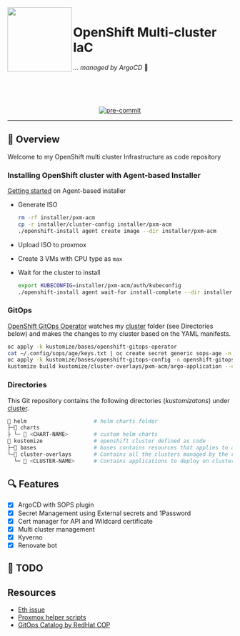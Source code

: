 <!-- markdownlint-disable MD041 -->
<img src="https://avatars.githubusercontent.com/u/792337?s=280&v=4" align="left" width="144px" height="144px"/>

# OpenShift Multi-cluster IaC

_... managed by ArgoCD_ :robot:

<br/>
<br/>
<br/>

<div align="center">

[![pre-commit](https://img.shields.io/badge/pre--commit-enabled?logo=pre-commit&logoColor=white&style=for-the-badge&color=brightgreen)](https://github.com/pre-commit/pre-commit)

</div>

---

## :wave: Overview

Welcome to my OpenShift multi cluster Infrastructure as code repository

### Installing OpenShift cluster with Agent-based Installer

[Getting started](https://docs.openshift.com/container-platform/4.12/installing/installing_with_agent_based_installer/installing-with-agent-based-installer.html) on Agent-based installer

- Generate ISO

    ```bash
    rm -rf installer/pxm-acm
    cp -r installer/cluster-config installer/pxm-acm
    ./openshift-install agent create image --dir installer/pxm-acm
    ```

- Upload ISO to proxmox
- Create 3 VMs with CPU type as `max`
- Wait for the cluster to install

    ```bash
    export KUBECONFIG=installer/pxm-acm/auth/kubeconfig
    ./openshift-install agent wait-for install-complete --dir installer/pxm-acm --log-level=debug
    ```

### GitOps

[OpenShift GitOps Operator](https://docs.openshift.com/container-platform/4.12/cicd/gitops/understanding-openshift-gitops.html) watches my [cluster](./kustomize/cluster-overlays/) folder (see Directories below) and makes the changes to my cluster based on the YAML manifests.

```bash
oc apply -k kustomize/bases/openshift-gitops-operator
cat ~/.config/sops/age/keys.txt | oc create secret generic sops-age -n openshift-gitops --from-file=keys.txt=/dev/stdin
oc apply -k kustomize/bases/openshift-gitops-config -n openshift-gitops
kustomize build kustomize/cluster-overlays/pxm-acm/argo-application --enable-alpha-plugins --load-restrictor LoadRestrictionsNone | oc apply -f-
```

### Directories

This Git repository contains the following directories (_kustomizatons_) under [cluster](./cluster/).

```sh
📁 helm                     # helm charts folder
├─📁 charts  
├ └─ 📁 <CHART-NAME>        # custom helm charts
📁 kustomize                # openshift cluster defined as code
├─📁 bases                  # bases contains resources that applies to all clusters
└─📁 cluster-overlays       # Contains all the clusters managed by the repo
  └─ 📁 <CLUSTER-NAME>      # Contains applications to deploy on cluster, using helm/charts or kustomize/bases as resources
```

## 🔍 Features

- [X] ArgoCD with SOPS plugin
- [X] Secret Management using External secrets and 1Password
- [X] Cert manager for API and Wildcard certificate
- [X] Multi cluster management
- [X] Kyverno
- [X] Renovate bot

## :hammer: TODO

## Resources

- [Eth issue](https://forum.proxmox.com/threads/e1000e-unexpected-adapter-resets.89459/)
- [Proxmox helper scripts](https://tteck.github.io/Proxmox/)
- [GitOps Catalog by RedHat COP](https://github.com/redhat-cop/gitops-catalog)
